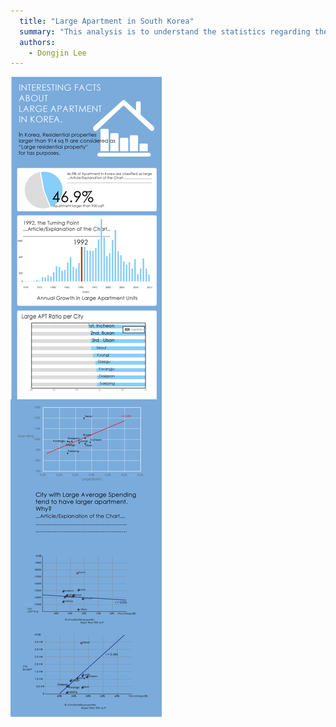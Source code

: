 ```yaml
---
  title: "Large Apartment in South Korea"
  summary: "This analysis is to understand the statistics regarding the size of apartments in South Korea metrocities. Thoughout the analysis, I was able to find out there is correlation between average spending of the cities and ratio of large apartment is some what correlated."
  authors:
    - Dongjin Lee
---
```


![](image01_01.png)
<p align="center">
